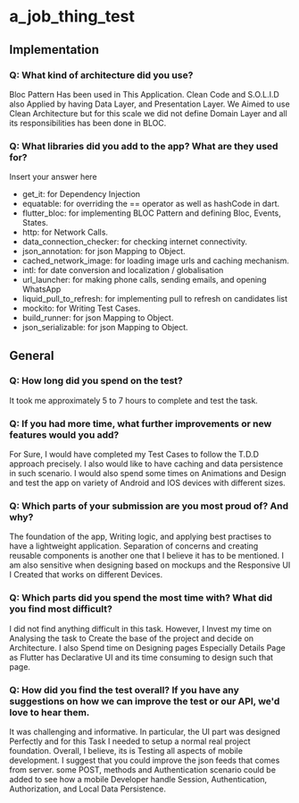 # a_job_thing_test

## Implementation

### Q: What kind of architecture did you use?
Bloc Pattern Has been used in This Application. Clean Code and S.O.L.I.D also Applied by having Data Layer, and Presentation Layer.
We Aimed to use Clean Architecture but for this scale we did not define Domain Layer and all its responsibilities has been done in BLOC.


### Q: What libraries did you add to the app? What are they used for?
Insert your answer here

- get_it: for Dependency Injection
- equatable: for overriding the == operator as well as hashCode in dart.
- flutter_bloc: for implementing BLOC Pattern and defining Bloc, Events, States.
- http: for Network Calls.
- data_connection_checker: for checking internet connectivity.
- json_annotation: for json Mapping to Object.
- cached_network_image: for loading image urls and caching mechanism.
- intl: for date conversion and localization / globalisation
- url_launcher: for making phone calls, sending emails, and opening WhatsApp
- liquid_pull_to_refresh: for implementing pull to refresh on candidates list  
- mockito: for Writing Test Cases.
- build_runner: for json Mapping to Object.
- json_serializable: for json Mapping to Object.
 



## General

### Q: How long did you spend on the test?
It took me approximately 5 to 7 hours to complete and test the task.

### Q: If you had more time, what further improvements or new features would you add?
For Sure, I would have completed my Test Cases to follow the T.D.D approach precisely. I also would like
to have caching and data persistence in such scenario. I would also spend some times on Animations and Design and test the app on variety of 
Android and IOS devices with different sizes.   

### Q: Which parts of your submission are you most proud of? And why?
The foundation of the app, Writing logic, and applying best practises to have a lightweight application.
Separation of concerns and creating reusable components is another one that I believe it has to be mentioned.
I am also sensitive when designing based on mockups and the Responsive UI I Created that works on different Devices.


### Q: Which parts did you spend the most time with? What did you find most difficult?
I did not find anything difficult in this task. However, I Invest my time on Analysing the task to Create the base of the project and decide on Architecture. 
I also Spend time on Designing pages Especially Details Page as Flutter has Declarative UI and its time consuming to design such that page.  

### Q: How did you find the test overall? If you have any suggestions on how we can improve the test or our API, we'd love to hear them.
It was challenging and informative. In particular, the UI part was designed Perfectly and for this Task I needed to setup a normal real
project foundation. Overall, I believe, its is Testing all aspects of mobile development.
I suggest that you could improve the json feeds that comes from server. some POST, methods and Authentication scenario could be added to see how 
a mobile Developer handle Session, Authentication, Authorization, and Local Data Persistence.  

